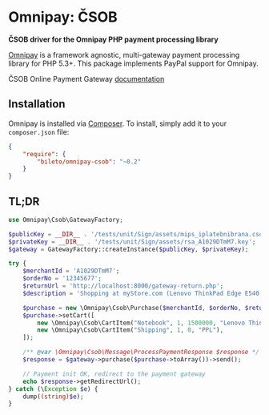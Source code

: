# Omnipay: ČSOB

**ČSOB driver for the Omnipay PHP payment processing library**

[Omnipay](https://github.com/thephpleague/omnipay) is a framework agnostic, multi-gateway payment
processing library for PHP 5.3+. This package implements PayPal support for Omnipay.

ČSOB Online Payment Gateway [documentation](https://github.com/csob/paymentgateway/wiki)

## Installation

Omnipay is installed via [Composer](http://getcomposer.org/). To install, simply add it
to your `composer.json` file:

```json
{
    "require": {
        "bileto/omnipay-csob": "~0.2"
    }
}
```
## TL;DR
```php
use Omnipay\Csob\GatewayFactory;

$publicKey = __DIR__ . '/tests/unit/Sign/assets/mips_iplatebnibrana.csob.cz.pub';
$privateKey = __DIR__ . '/tests/unit/Sign/assets/rsa_A1029DTmM7.key';
$gateway = GatewayFactory::createInstance($publicKey, $privateKey);

try {
    $merchantId = 'A1029DTmM7';
    $orderNo = '12345677';
    $returnUrl = 'http://localhost:8000/gateway-return.php';
    $description = 'Shopping at myStore.com (Lenovo ThinkPad Edge E540, Shipping with PPL)';

    $purchase = new \Omnipay\Csob\Purchase($merchantId, $orderNo, $returnUrl, $description);
    $purchase->setCart([
        new \Omnipay\Csob\CartItem("Notebook", 1, 1500000, "Lenovo ThinkPad Edge E540..."),
        new \Omnipay\Csob\CartItem("Shipping", 1, 0, "PPL"),
    ]);

    /** @var \Omnipay\Csob\Message\ProcessPaymentResponse $response */
    $response = $gateway->purchase($purchase->toArray())->send();

    // Payment init OK, redirect to the payment gateway
    echo $response->getRedirectUrl();
} catch (\Exception $e) {
    dump((string)$e);
}
```
